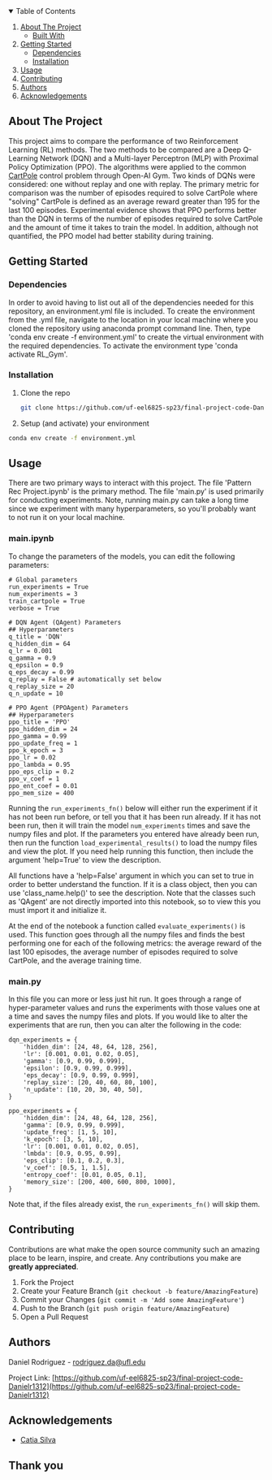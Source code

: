 <!-- TABLE OF CONTENTS -->
<details open="open">
  <summary>Table of Contents</summary>
  <ol>
    <li>
      <a href="#about-the-project">About The Project</a>
      <ul>
        <li><a href="#built-with">Built With</a></li>
      </ul>
    </li>
    <li>
      <a href="#getting-started">Getting Started</a>
      <ul>
        <li><a href="#dependencies">Dependencies</a></li>
        <li><a href="#installation">Installation</a></li>
      </ul>
    </li>
    <li><a href="#usage">Usage</a></li>
    <li><a href="#contributing">Contributing</a></li>
    <li><a href="#authors">Authors</a></li>
    <li><a href="#acknowledgements">Acknowledgements</a></li>
  </ol>
</details>



<!-- ABOUT THE PROJECT -->
## About The Project

This project aims to compare the performance of two Reinforcement Learning (RL) methods. The two methods to be compared are a Deep Q-Learning Network (DQN) and a Multi-layer Perceptron (MLP) with Proximal Policy Optimization (PPO). The algorithms were applied to the common [CartPole](https://www.gymlibrary.dev/environments/classic_control/cart_pole/) control problem through Open-AI Gym. Two kinds of DQNs were considered: one without replay and one with replay. The primary metric for comparison was the number of episodes required to solve CartPole where "solving" CartPole is defined as an average reward greater than 195 for the last 100 episodes. Experimental evidence shows that PPO performs better than the DQN in terms of the number of episodes required to solve CartPole and the amount of time it takes to train the model. In addition, although not quantified, the PPO model had better stability during training.

<!-- GETTING STARTED -->
## Getting Started

### Dependencies

In order to avoid having to list out all of the dependencies needed for this repository, an environment.yml file is included. To create the environment from the .yml file, navigate to the location in your local machine where you cloned the repository using anaconda prompt command line. Then, type 'conda env create -f environment.yml' to create the virtual environment with the required dependencies. To activate the environment type 'conda activate RL_Gym'.

### Installation

1. Clone the repo
   ```sh
   git clone https://github.com/uf-eel6825-sp23/final-project-code-Danielr1312
   ```
2. Setup (and activate) your environment
  ```sh
  conda env create -f environment.yml
  ```

<!-- USAGE EXAMPLES -->
## Usage

There are two primary ways to interact with this project. The file 'Pattern Rec Project.ipynb' is the primary method. The file 'main.py' is used primarily for conducting experiments. Note, running main.py can take a long time since we experiment with many hyperparameters, so you'll probably want to not run it on your local machine.

### main.ipynb
To change the parameters of the models, you can edit the following parameters:

```
# Global parameters
run_experiments = True
num_experiments = 3
train_cartpole = True
verbose = True

# DQN Agent (QAgent) Parameters
## Hyperparameters
q_title = 'DQN'
q_hidden_dim = 64
q_lr = 0.001
q_gamma = 0.9
q_epsilon = 0.9
q_eps_decay = 0.99
q_replay = False # automatically set below
q_replay_size = 20
q_n_update = 10

# PPO Agent (PPOAgent) Parameters
## Hyperparameters
ppo_title = 'PPO'
ppo_hidden_dim = 24
ppo_gamma = 0.99
ppo_update_freq = 1
ppo_k_epoch = 3
ppo_lr = 0.02
ppo_lambda = 0.95
ppo_eps_clip = 0.2
ppo_v_coef = 1
ppo_ent_coef = 0.01
ppo_mem_size = 400
```

Running the ```run_experiments_fn()``` below will either run the experiment if it has not been run before, or tell you that it has been run already. If it has not been run, then it will train the model ```num_experiments``` times and save the numpy files and plot. If the parameters you entered have already been run, then run the function ```load_experimental_results()``` to load the numpy files and view the plot. If you need help running this function, then include the argument 'help=True' to view the description.

All functions have a 'help=False' argument in which you can set to true in order to better understand the function. If it is a class object, then you can use 'class_name.help()' to see the description. Note that the classes such as 'QAgent' are not directly imported into this notebook, so to view this you must import it and initialize it. 

At the end of the notebook a function called ```evaluate_experiments()``` is used. This function goes through all the numpy files and finds the best performing one for each of the following metrics: the average reward of the last 100 episodes, the average number of episodes required to solve CartPole, and the average training time. 

### main.py
In this file you can more or less just hit run. It goes through a range of hyper-parameter values and runs the experiments with those values one at a time and saves the numpy files and plots. If you would like to alter the experiments that are run, then you can alter the following in the code:

```
dqn_experiments = {
    'hidden_dim': [24, 48, 64, 128, 256],
    'lr': [0.001, 0.01, 0.02, 0.05],
    'gamma': [0.9, 0.99, 0.999],
    'epsilon': [0.9, 0.99, 0.999],
    'eps_decay': [0.9, 0.99, 0.999],
    'replay_size': [20, 40, 60, 80, 100],
    'n_update': [10, 20, 30, 40, 50],
}

ppo_experiments = {
    'hidden_dim': [24, 48, 64, 128, 256],
    'gamma': [0.9, 0.99, 0.999],
    'update_freq': [1, 5, 10],
    'k_epoch': [3, 5, 10],
    'lr': [0.001, 0.01, 0.02, 0.05],
    'lmbda': [0.9, 0.95, 0.99],
    'eps_clip': [0.1, 0.2, 0.3],
    'v_coef': [0.5, 1, 1.5],
    'entropy_coef': [0.01, 0.05, 0.1],
    'memory_size': [200, 400, 600, 800, 1000],
}
```
Note that, if the files already exist, the ```run_experiments_fn()``` will skip them.


<!-- CONTRIBUTING -->
## Contributing

Contributions are what make the open source community such an amazing place to be learn, inspire, and create. Any contributions you make are **greatly appreciated**.

1. Fork the Project
2. Create your Feature Branch (`git checkout -b feature/AmazingFeature`)
3. Commit your Changes (`git commit -m 'Add some AmazingFeature'`)
4. Push to the Branch (`git push origin feature/AmazingFeature`)
5. Open a Pull Request


<!-- Authors -->
## Authors

Daniel Rodriguez - rodriguez.da@ufl.edu

Project Link: [https://github.com/uf-eel6825-sp23/final-project-code-Danielr1312](https://github.com/uf-eel6825-sp23/final-project-code-Danielr1312)


<!-- ACKNOWLEDGEMENTS -->
## Acknowledgements
* [Catia Silva](https://faculty.eng.ufl.edu/catia-silva/)


## Thank you

